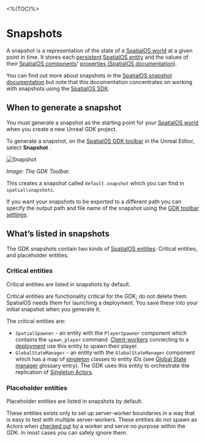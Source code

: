 <%(TOC)%>
# Snapshots

A snapshot is a representation of the state of a [SpatialOS world]({{urlRoot}}/content/glossary#spatialos-world) at a given point in time. It stores each [persistent]({{urlRoot}}/content/glossary##persistence) [SpatialOS entity]({{urlRoot}}/content/glossary##spatialos-entity) and the values of their [SpatialOS components]({{urlRoot}}/content/glossary#spatialos-component)' [properties (SpatialOS documentation)](https://docs.improbable.io/reference/latest/shared/glossary#property).

You can find out more about snapshots in the [SpatialOS snapshot documentation](https://docs.improbable.io/reference/latest/shared/operate/snapshot) but note that this documentation concentrates on working with snapshots using the [SpatialOS SDK]({{urlRoot}}/content/glossary#spatialos-sdk).

## When to generate a snapshot

You must generate a snapshot as the starting point for your [SpatialOS world]({{urlRoot}}/content/glossary#spatialos-world) when you create a new Unreal GDK project.

To generate a snapshot, on the [SpatialOS GDK toolbar]({{urlRoot}}/content/toolbars.md) in the Unreal Editor, select **Snapshot** .

![Snapshot]({{assetRoot}}assets/screen-grabs/snapshot.png)

_Image: The GDK Toolbar._

This creates a snapshot called `default.snapshot` which you can find in `spatial\snapshots`.

If you want your snapshots to be exported to a different path you can specify the output path and file name of the snapshot using the [GDK toolbar settings]({{urlRoot}}/content/toolbars.md).

## What’s listed in snapshots

The GDK snapshots contain two kinds of [SpatialOS entities]({{urlRoot}}/content/glossary#spatialos-entity): 
Critical entities, and placeholder entities.

### Critical entities

Critical entities are listed in snapshots by default.

Critical entities are functionality critical for the GDK; do not delete them. SpatialOS needs them for launching a deployment. You save these into your initial snapshot when you generate it. 

The critical entities are:

* `SpatialSpawner` - an entity with the `PlayerSpawner` component which contains the `spawn_player` command. [Client-workers]({{urlRoot}}/content/glossary#workers) connecting to a [deployment]({{urlRoot}}/content/glossary#deployment) use this entity to spawn their player.
* `GlobalStateManager` - an entity with the `GlobalStateManager` component which has a map of [singleton]({{urlRoot}}/content/singleton-actors.md) classes to entity IDs (see [Global State manager]({{urlRoot}}/content/glossary#global-state-manager) glossary entry). The GDK uses this entity to orchestrate the replication of [Singleton Actors]({{urlRoot}}/content/singleton-actors.md).

### Placeholder entities
Placeholder entities are listed in snapshots by default.

These entities exists only to set up server-worker boundaries in a way that is easy to test with multiple server-workers. These entities do not spawn as Actors when [checked out]({{urlRoot}}/content/glossary#check-out) by a worker and serve no purpose within the GDK. In most cases you can safely ignore them.





